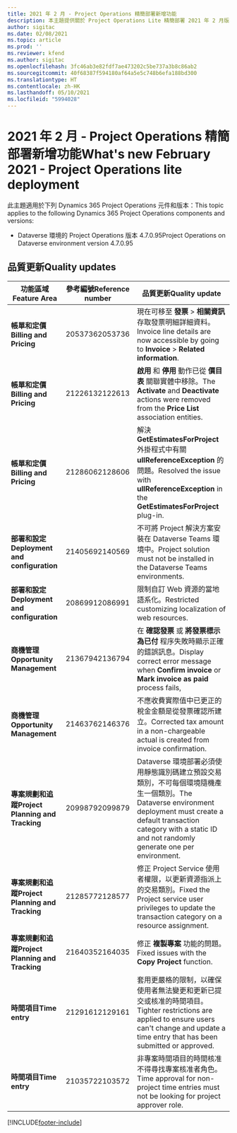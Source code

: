 ```yaml
---
title: 2021 年 2 月 - Project Operations 精簡部署新增功能
description: 本主題提供關於 Project Operations Lite 精簡部署 2021 年 2 月版本中所提供之品質更新的資訊。
author: sigitac
ms.date: 02/08/2021
ms.topic: article
ms.prod: ''
ms.reviewer: kfend
ms.author: sigitac
ms.openlocfilehash: 3fc46ab3e82fdf7ae473202c5be737a3b8c86ab2
ms.sourcegitcommit: 40f68387f594180af64a5e5c748b6efa188bd300
ms.translationtype: HT
ms.contentlocale: zh-HK
ms.lasthandoff: 05/10/2021
ms.locfileid: "5994028"
---
```

# <a name="whats-new-february-2021---project-operations-lite-deployment"></a><span data-ttu-id="e9527-103">2021 年 2 月 - Project Operations 精簡部署新增功能</span><span class="sxs-lookup"><span data-stu-id="e9527-103">What's new February 2021 - Project Operations lite deployment</span></span>

<span data-ttu-id="e9527-104">此主題適用於下列 Dynamics 365 Project Operations 元件和版本：</span><span class="sxs-lookup"><span data-stu-id="e9527-104">This topic applies to the following Dynamics 365 Project Operations components and versions:</span></span>

  - <span data-ttu-id="e9527-105">Dataverse 環境的 Project Operations 版本 4.7.0.95</span><span class="sxs-lookup"><span data-stu-id="e9527-105">Project Operations on Dataverse environment version 4.7.0.95</span></span>

## <a name="quality-updates"></a><span data-ttu-id="e9527-106">品質更新</span><span class="sxs-lookup"><span data-stu-id="e9527-106">Quality updates</span></span>

| <span data-ttu-id="e9527-107">**功能區域**</span><span class="sxs-lookup"><span data-stu-id="e9527-107">**Feature Area**</span></span> | <span data-ttu-id="e9527-108">**參考編號**</span><span class="sxs-lookup"><span data-stu-id="e9527-108">**Reference number**</span></span> | <span data-ttu-id="e9527-109">**品質更新**</span><span class="sxs-lookup"><span data-stu-id="e9527-109">**Quality update**</span></span> |
| --- | --- | --- |
| <span data-ttu-id="e9527-110">**帳單和定價**</span><span class="sxs-lookup"><span data-stu-id="e9527-110">**Billing and Pricing**</span></span> | <span data-ttu-id="e9527-111">2053736</span><span class="sxs-lookup"><span data-stu-id="e9527-111">2053736</span></span> | <span data-ttu-id="e9527-112">現在可移至 **發票** > **相關資訊** 存取發票明細詳細資料。</span><span class="sxs-lookup"><span data-stu-id="e9527-112">Invoice line details are now accessible by going to **Invoice** > **Related information**.</span></span> |
| <span data-ttu-id="e9527-113">**帳單和定價**</span><span class="sxs-lookup"><span data-stu-id="e9527-113">**Billing and Pricing**</span></span> | <span data-ttu-id="e9527-114">2122613</span><span class="sxs-lookup"><span data-stu-id="e9527-114">2122613</span></span> | <span data-ttu-id="e9527-115">**啟用** 和 **停用** 動作已從 **價目表** 關聯實體中移除。</span><span class="sxs-lookup"><span data-stu-id="e9527-115">The **Activate** and **Deactivate** actions were removed from the **Price List** association entities.</span></span> |
| <span data-ttu-id="e9527-116">**帳單和定價**</span><span class="sxs-lookup"><span data-stu-id="e9527-116">**Billing and Pricing**</span></span> | <span data-ttu-id="e9527-117">2128606</span><span class="sxs-lookup"><span data-stu-id="e9527-117">2128606</span></span> | <span data-ttu-id="e9527-118">解決 **GetEstimatesForProject** 外掛程式中有關 **ullReferenceException** 的問題。</span><span class="sxs-lookup"><span data-stu-id="e9527-118">Resolved the issue with **ullReferenceException** in the **GetEstimatesForProject** plug-in.</span></span> |
| <span data-ttu-id="e9527-119">**部署和設定**</span><span class="sxs-lookup"><span data-stu-id="e9527-119">**Deployment and configuration**</span></span> | <span data-ttu-id="e9527-120">2140569</span><span class="sxs-lookup"><span data-stu-id="e9527-120">2140569</span></span> | <span data-ttu-id="e9527-121">不可將 Project 解決方案安裝在 Dataverse Teams 環境中。</span><span class="sxs-lookup"><span data-stu-id="e9527-121">Project solution must not be installed in the Dataverse Teams environments.</span></span> |
| <span data-ttu-id="e9527-122">**部署和設定**</span><span class="sxs-lookup"><span data-stu-id="e9527-122">**Deployment and configuration**</span></span> | <span data-ttu-id="e9527-123">2086991</span><span class="sxs-lookup"><span data-stu-id="e9527-123">2086991</span></span> | <span data-ttu-id="e9527-124">限制自訂 Web 資源的當地語系化。</span><span class="sxs-lookup"><span data-stu-id="e9527-124">Restricted customizing localization of web resources.</span></span> |
| <span data-ttu-id="e9527-125">**商機管理**</span><span class="sxs-lookup"><span data-stu-id="e9527-125">**Opportunity Management**</span></span> | <span data-ttu-id="e9527-126">2136794</span><span class="sxs-lookup"><span data-stu-id="e9527-126">2136794</span></span> | <span data-ttu-id="e9527-127">在 **確認發票** 或 **將發票標示為已付** 程序失敗時顯示正確的錯誤訊息。</span><span class="sxs-lookup"><span data-stu-id="e9527-127">Display correct error message when **Confirm invoice** or **Mark invoice as paid** process fails,</span></span> |
| <span data-ttu-id="e9527-128">**商機管理**</span><span class="sxs-lookup"><span data-stu-id="e9527-128">**Opportunity Management**</span></span> | <span data-ttu-id="e9527-129">2146376</span><span class="sxs-lookup"><span data-stu-id="e9527-129">2146376</span></span> | <span data-ttu-id="e9527-130">不應收費實際值中已更正的稅金金額是從發票確認所建立。</span><span class="sxs-lookup"><span data-stu-id="e9527-130">Corrected tax amount in a non-chargeable actual is created from invoice confirmation.</span></span> |
| <span data-ttu-id="e9527-131">**專案規劃和追蹤**</span><span class="sxs-lookup"><span data-stu-id="e9527-131">**Project Planning and Tracking**</span></span> | <span data-ttu-id="e9527-132">2099879</span><span class="sxs-lookup"><span data-stu-id="e9527-132">2099879</span></span> | <span data-ttu-id="e9527-133">Dataverse 環境部署必須使用靜態識別碼建立預設交易類別，不可每個環境隨機產生一個類別。</span><span class="sxs-lookup"><span data-stu-id="e9527-133">The Dataverse environment deployment must create a default transaction category with a static ID and not randomly generate one per environment.</span></span> |
| <span data-ttu-id="e9527-134">**專案規劃和追蹤**</span><span class="sxs-lookup"><span data-stu-id="e9527-134">**Project Planning and Tracking**</span></span> | <span data-ttu-id="e9527-135">2128577</span><span class="sxs-lookup"><span data-stu-id="e9527-135">2128577</span></span> | <span data-ttu-id="e9527-136">修正 Project Service 使用者權限，以更新資源指派上的交易類別。</span><span class="sxs-lookup"><span data-stu-id="e9527-136">Fixed the Project service user privileges to update the transaction category on a resource assignment.</span></span> |
| <span data-ttu-id="e9527-137">**專案規劃和追蹤**</span><span class="sxs-lookup"><span data-stu-id="e9527-137">**Project Planning and Tracking**</span></span> | <span data-ttu-id="e9527-138">2164035</span><span class="sxs-lookup"><span data-stu-id="e9527-138">2164035</span></span> | <span data-ttu-id="e9527-139">修正 **複製專案** 功能的問題。</span><span class="sxs-lookup"><span data-stu-id="e9527-139">Fixed issues with the **Copy Project** function.</span></span> |
| <span data-ttu-id="e9527-140">**時間項目**</span><span class="sxs-lookup"><span data-stu-id="e9527-140">**Time entry**</span></span> | <span data-ttu-id="e9527-141">2129161</span><span class="sxs-lookup"><span data-stu-id="e9527-141">2129161</span></span> | <span data-ttu-id="e9527-142">套用更嚴格的限制，以確保使用者無法變更和更新已提交或核准的時間項目。</span><span class="sxs-lookup"><span data-stu-id="e9527-142">Tighter restrictions are applied to ensure users can't change and update a time entry that has been submitted or approved.</span></span> |
| <span data-ttu-id="e9527-143">**時間項目**</span><span class="sxs-lookup"><span data-stu-id="e9527-143">**Time entry**</span></span> | <span data-ttu-id="e9527-144">2103572</span><span class="sxs-lookup"><span data-stu-id="e9527-144">2103572</span></span> | <span data-ttu-id="e9527-145">非專案時間項目的時間核准不得尋找專案核准者角色。</span><span class="sxs-lookup"><span data-stu-id="e9527-145">Time approval for non-project time entries must not be looking for project approver role.</span></span> |


[!INCLUDE[footer-include](../../includes/footer-banner.md)]